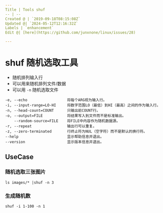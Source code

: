 ```yaml
---
Title | Tools shuf
-- | --
Created @ | `2019-09-18T08:15:08Z`
Updated @| `2024-05-12T12:16:32Z`
Labels | `enhancement`
Edit @| [here](https://github.com/junxnone/linux/issues/28)

---
```

# shuf 随机选取工具
- 随机排列输入行
- 可以用来随机排列文件/数据
- 可以用 `-n` 随机选取文件

```
-e, --echo                  将每个ARG视为输入行。
-i, --input-range=LO-HI     将数字范围LO（最低）到HI（最高）之间的作为输入行。
-n, --head-count=COUNT      只输出前COUNT行。
-o, --output=FILE           将结果写入到文件而不是标准输出。
    --random-source=FILE    将FILE中内容作为随机数据源。
-r, --repeat                输出行可以重复。
-z, --zero-terminated       行终止符为NUL（空字符）而不是默认的换行符。
--help                      显示帮助信息并退出。
--version                   显示版本信息并退出。
```


## UseCase

### 随机选取三张图片

```
ls images/* |shuf -n 3
```

### 生成随机数


```
shuf -i 1-100 -n 1
```
